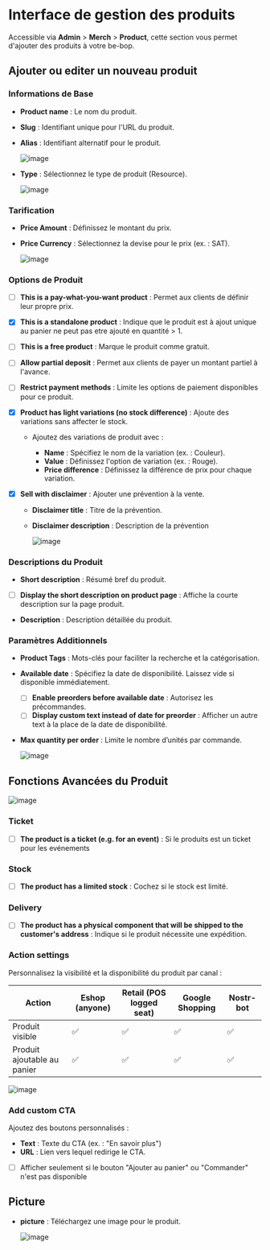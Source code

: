 # Interface de gestion des produits

Accessible via **Admin** > **Merch** > **Product**, cette section vous permet d'ajouter des produits à votre be-bop.

## Ajouter ou editer un nouveau produit

### Informations de Base

- **Product name** : Le nom du produit.
- **Slug** : Identifiant unique pour l'URL du produit.
- **Alias** : Identifiant alternatif pour le produit.

  ![image](https://github.com/user-attachments/assets/c8d62c9d-f927-4220-a1c5-0910cde13301)

- **Type** : Sélectionnez le type de produit (Resource).

  ![image](https://github.com/user-attachments/assets/2f8d8c4b-2492-466a-9b6d-f713205ac29e)

### Tarification

- **Price Amount** : Définissez le montant du prix.
- **Price Currency** : Sélectionnez la devise pour le prix (ex. : SAT).

  ![image](https://github.com/user-attachments/assets/2ff71ca7-5931-408e-ada1-4bd5d438b570)

### Options de Produit

- [ ] **This is a pay-what-you-want product** : Permet aux clients de définir leur propre prix.
- [x] **This is a standalone product** : Indique que le produit est à ajout unique au panier ne peut pas etre ajouté en quantité > 1.
- [ ] **This is a free product** : Marque le produit comme gratuit.
- [ ] **Allow partial deposit** : Permet aux clients de payer un montant partiel à l'avance.
- [ ] **Restrict payment methods** : Limite les options de paiement disponibles pour ce produit.
- [x] **Product has light variations (no stock difference)** : Ajoute des variations sans affecter le stock.

  - Ajoutez des variations de produit avec :

    - **Name** : Spécifiez le nom de la variation (ex. : Couleur).
    - **Value** : Définissez l'option de variation (ex. : Rouge).
    - **Price difference** : Définissez la différence de prix pour chaque variation.

- [x] **Sell with disclaimer** : Ajouter une prévention à la vente.

  - **Disclaimer title** : Titre de la prévention.
  - **Disclaimer description** : Description de la prévention

    ![image](https://github.com/user-attachments/assets/86c000a2-7950-4fba-96b3-3378a2669a07)

### Descriptions du Produit

- **Short description** : Résumé bref du produit.
- [ ] **Display the short description on product page** : Affiche la courte description sur la page produit.
- **Description** : Description détaillée du produit.

### Paramètres Additionnels

- **Product Tags** : Mots-clés pour faciliter la recherche et la catégorisation.
- **Available date** : Spécifiez la date de disponibilité. Laissez vide si disponible immédiatement.
  - [ ] **Enable preorders before available date** : Autorisez les précommandes.
  - [ ] **Display custom text instead of date for preorder** : Afficher un autre text à la place de la date de disponibilité.
- **Max quantity per order** : Limite le nombre d’unités par commande.

  ![image](https://github.com/user-attachments/assets/146c241f-292f-4ef2-87a4-0a852cffbb58)

## Fonctions Avancées du Produit

![image](https://github.com/user-attachments/assets/67521a23-a4d0-491c-9c8c-a3a77e828b61)

### Ticket

- [ ] **The product is a ticket (e.g. for an event)** : Si le produits est un ticket pour les evénements

### Stock

- [ ] **The product has a limited stock** : Cochez si le stock est limité.

### Delivery

- [ ] **The product has a physical component that will be shipped to the customer's address** : Indique si le produit nécessite une expédition.

### Action settings

Personnalisez la visibilité et la disponibilité du produit par canal :

| Action                      | Eshop (anyone) | Retail (POS logged seat) | Google Shopping | Nostr-bot |
| --------------------------- | -------------- | ------------------------ | --------------- | --------- |
| Produit visible             | ✅             | ✅                       | ✅              | ✅        |
| Produit ajoutable au panier | ✅             | ✅                       | ✅              | ✅        |

![image](https://github.com/user-attachments/assets/528b0cf0-8bcb-494b-8673-efceba003a15)

### Add custom CTA

Ajoutez des boutons personnalisés :

- **Text** : Texte du CTA (ex. : "En savoir plus")
- **URL** : Lien vers lequel redirige le CTA.
- [ ] Afficher seulement si le bouton "Ajouter au panier" ou "Commander" n'est pas disponible

## Picture

- **picture** : Téléchargez une image pour le produit.

  ![image](https://github.com/user-attachments/assets/dcb9755e-7bb8-4859-818b-5d3137fada17)
